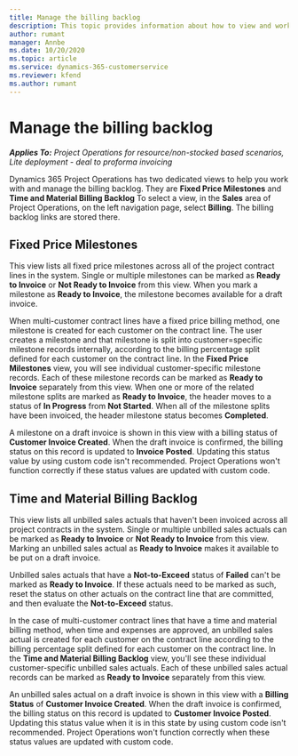 ```yaml
---
title: Manage the billing backlog
description: This topic provides information about how to view and work with the billing backlog in Project Operations.
author: rumant
manager: Annbe
ms.date: 10/20/2020
ms.topic: article
ms.service: dynamics-365-customerservice
ms.reviewer: kfend 
ms.author: rumant
---
```


# Manage the billing backlog

_**Applies To:** Project Operations for resource/non-stocked based scenarios, Lite deployment - deal to proforma invoicing_

Dynamics 365 Project Operations has two dedicated views to help you work with and manage the billing backlog. They are **Fixed Price Milestones** and **Time and Material Billing Backlog** To select a view, in the **Sales** area of Project Operations, on the left navigation page, select **Billing**. The billing backlog links are stored there.

## Fixed Price Milestones

This view lists all fixed price milestones across all of the project contract lines in the system. Single or multiple milestones can be marked as **Ready to Invoice** or **Not Ready to Invoice** from this view. When you mark a milestone as **Ready to Invoice**, the milestone becomes available for a draft invoice.

When multi-customer contract lines have a fixed price billing method, one milestone is created for each customer on the contract line. The user creates a milestone and that milestone is split into customer=specific milestone records internally, according to the billing percentage split defined for each customer on the contract line. In the **Fixed Price Milestones** view, you will see individual customer-specific milestone records. Each of these milestone records can be marked as **Ready to Invoice** separately from this view. When one or more of the related milestone splits are marked as **Ready to Invoice**, the header moves to a status of **In Progress** from **Not Started**. When all of the milestone splits have been invoiced, the header milestone status becomes **Completed**.

A milestone on a draft invoice is shown in this view with a billing status of **Customer Invoice Created**. When the draft invoice is confirmed, the billing status on this record is updated to **Invoice Posted**. Updating this status value by using custom code isn't recommended. Project Operations won't function correctly if these status values are updated with custom code.

## Time and Material Billing Backlog

This view lists all unbilled sales actuals that haven't been invoiced across all project contracts in the system. Single or multiple unbilled sales actuals can be marked as **Ready to Invoice** or **Not Ready to Invoice** from this view. Marking an unbilled sales actual as **Ready to Invoice** makes it available to be put on a draft invoice.

Unbilled sales actuals that have a **Not-to-Exceed** status of **Failed** can't be marked as **Ready to Invoice**. If these actuals need to be marked as such, reset the status on other actuals on the contract line that are committed, and then evaluate the **Not-to-Exceed** status.

In the case of multi-customer contract lines that have a time and material billing method, when time and expenses are approved, an unbilled sales actual is created for each customer on the contract line according to the billing percentage split defined for each customer on the contract line. In the **Time and Material Billing Backlog** view, you'll see these individual customer-specific unbilled sales actuals. Each of these unbilled sales actual records can be marked as **Ready to Invoice** separately from this view.

An unbilled sales actual on a draft invoice is shown in this view with a **Billing Status** of **Customer Invoice Created**. When the draft invoice is confirmed, the billing status on this record is updated to **Customer Invoice Posted**. Updating this status value when it is in this state by using custom code isn't recommended. Project Operations won't function correctly when these status values are updated with custom code.
